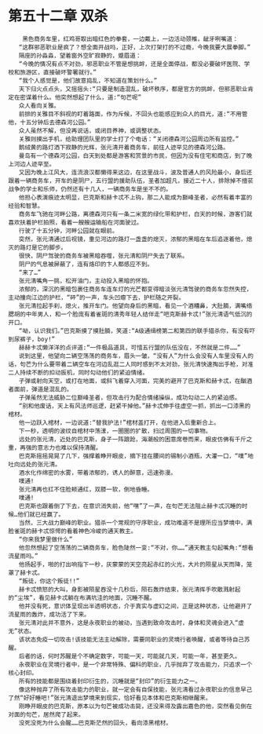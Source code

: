 # 第五十二章 双杀
        黑色商务车里，红鸡哥取出暗红色的拳套，一边戴上，一边活动颈椎，龇牙咧嘴道：
       “这群邪恶职业是疯了？想全面开战吗，正好，上次打架打的不过瘾，今晚我要大展拳脚。”
       隔座的孙淼淼，望着窗外空旷寂静的，蹙眉道：
       “今晚的情况有点不对劲，邪恶职业不管是想挑衅，还是全面停战，都没必要破坏医院、学校和旅游区，直接破坏警署就行。”
       “我个人感觉是，他们故意捣乱，不知道在策划什么。”
       天下归火点点头，又摇摇头:“只要是制造混乱，破坏秩序，都是官方的挑衅，但邪恶职业肯定在密谋着什么。他突然想起了什么，道:“句芒呢”
       众人看向关雅。
       前排的关雅目不斜视的盯着路面，作为斥候，不回头也能感应到众人的目光，道:“不用管他，十五分钟后去德森河公园。”
       众人虽然不解，但没再说话，或闭目养神，或调整状态。
       关雅则摸出手机，给助理团队里的学士打了个电话：“关闭德森河公园周边所有监控。”
       鹅绒黄的路灯洒下寂静的光辉，张元清开着商务车，前往人迹罕见的德森河公路。
       曼岛有一个德森河公园，白天到处都是游客和赏景的市民，但因为没有住宅和商店，到了晚上河边人迹罕至。
       又因为晚上江风大，连流浪汉都懒得来这边，在这里战斗，波及普通人的风险最小，身后还跟着一辆商务车，开车的是阴尸，五行盟的援助队伍，圣者加超凡，接近二十人，排除掉不擅苌战争的学士和乐师，仍然还有十几人，一辆商务车是坐不不的。
       他担心表演痕迹太明显，巴克斯和赫卡忒不上钩，那二人能成为巅峰圣者，必然有着丰富的经验和智慧。
       商务车飞驰在河畔公路，离德森河只有一条二米宽的绿化带和护栏，白天的时候，游客们就喜欢扶着护栏拍照，看着一艘艘运输船在河面驶过。
       行驶了十五分钟，河畔公园就在眼前。
       突然，张元清通过后视镜，重见河边的路灯一盏盏的熄灭，浓郁的黑暗在车后追逐着他，熄灭的路灯是它的脚步。
       很快，阴尸驾驶的商务车被黑暗吞噬，张元清和阴尸失去了联系。
       阴尸的气息被屏蔽了，连有烙印的卞人都感应不到。
       “来了…”
       张元清嘴角一挑，松开油门，主动投入黑暗的怀抱。
       浓郁的，深沉的黑暗包裹住商务车连车灯的光芒都变得暗淡张元清驾驶的商务车忽然失控，主动撞向江边的护栏，“砰”的一声，车头凹瘪下去，护栏随之开裂。
       张元清拉起手刹，熄火，推开车门。他望向身后的黑暗，看见一个酒糟鼻，大肚腩，满嘴络腮胡的中年男人，和一个脸庞有着雀斑的清秀年轻人结伴走“吧克斯赫卡忒!”张元清语气低沉的开口。
       “呦，认识我们。”巴克斯摸了摸肚腩，笑道:“A级通缉榜第二和第四的联手猎杀你，有没有吓到尿裤子，boy!”
       赫赫卡忒懒洋洋的点评道:“一件极品道具，可惜五行盟的队伍没在，不然就是二件……”
       说到这里，他望向二辆空荡荡的商务车，眉头一皱，“没有人”为什么会没有人车里没有人的话，句芒为什么要带着二辆空车在河边乱逛二人同时感到不太对劲，张元清快速掏出手枪，对准二人持续不断的扣动扳机，同时勾动他们的紧迫情绪。
       子弹或射向天空，或打在地面，或斜飞着穿入河面，完美的避开了巴克斯和赫卡忒，在酗酒者面前，弹道是混乱的。
       子弹虽然无法威胁二位巅峰圣者，但攻击行为配合情绪操纵，成功勾动二人的紧迫感。
       “别和他废话，天上有风法师巡逻，赶紧干掉他。”赫卡忒伸手往虚空一抓，抓出一口漆黑的棺材。
       他一边跃入棺材，一边说道:“替我护法!”棺材盖打开，在他进入后重新合上。
       下一秒，透明的波纹自棺材中荡漾，一圈圈的扩散，扫过周围的一切事物。
       远处的张元清，近处的巴克斯，身子一阵踉跄，海潮般的困意席卷而来，眼皮仿佛有千斤之重，再强的意志力也难以保持清醒。
       巴克斯摇摇晃晃了几下，强撑着睁开眼皮，摘下挂在腰间的锡制小酒瓶，大灌一口，“噗”地吐向远处的张元清。
       酒水化作绵密的水雾，带着浓郁的，诱人的醉意，迅速弥漫。
       噗通!
       张元清再也扛不住脸颊通红，双膝一软，倒地昏睡。
       噗通!
       巴克斯也跟着倒了下去，在意识消失前，他“嘿”了一声，在句芒无法阻止赫卡忒沉睡的时候…他们就已经赢了。
       当然，三大战力巅峰的职业。猎杀一个常规的守序职业，成功难道不是理所应当梦境中，满脸雀斑的赫卡忒惊愕的看着神色冷峻的通天教主。
       “你来我梦里做什么”
       他忽然想起了空荡荡的二辆商务车，脸色陡然一变:“不对，你……”通天教主勾起嘴角:“想看流星雨吗。”
       他扬起手，啪的打出响指下一秒，灰蒙蒙的天空亮起赤红的火光，大片的陨星从天而降，笼罩了赫卡忒。
       “叛徒，你这个叛徒!!”
       赫卡忒愤怒的大叫，身影被陨星吞没十几秒后，陨石轰炸结束，张元清挥手吹散溅射起的“尘埃”，看见赫卡忒躺在布满坑洼的地面，沉睡不醒。
       他并没有死，意识体呈现出半透明状态，介于真实与虚幻之间，正是这种状态，让他避开了流星雨的轰炸，成功活了下来。
       张元清对此并不意外，这是永夜职业的被动，当遇到致命攻击时，身体和灵魂会进入“虚无”状态。
       该状态免疫一切攻击!该技能无法主动解除，需要同职业的灵境行者唤醒，或者等待自己苏醒。
       后者的话，何时苏醒是个不确定数字，可能一天，可能就几天，可能一年，甚至更久。
       永夜职业在灵境行者中，是一个非常特殊、偏科的职业，几乎抛弃了攻击能力，只追求一个核心封印。
       所有的技能都是围绕着封印衍生的，沉睡就是“封印”的衍生能力之一。
       像这种抛弃了所有攻击能力的职业，就一定会有自保技能，张元清看过永夜职业的信息早己了然“好好睡吧!”张元清退出梦境来到现实，恰好看见本体和巴克斯相继醒来。
       刚睁开眼皮的巴克斯，原本以为句芒被成功击毙，还没来得及露出嘉色的他，突然看见倒在对面的句芒，居然爬了起来。
       没死没死为什么会醒……巴克斯茫然的回头，看向漆黑棺材。